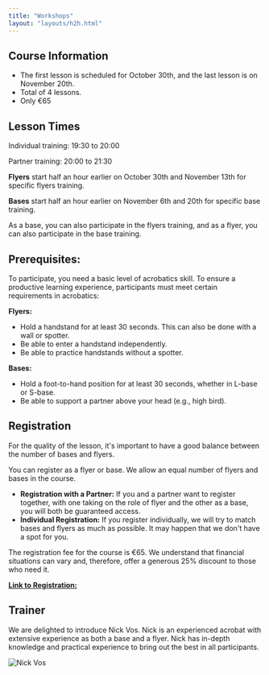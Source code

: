 ```yaml
---
title: "Workshops"
layout: "layouts/h2h.html"
---
```


## Course Information
- The first lesson is scheduled for October 30th, and the last lesson is on November 20th.
- Total of 4 lessons.
- Only €65


## Lesson Times

Individual training: 19:30 to 20:00

Partner training: 20:00 to 21:30


**Flyers** start half an hour earlier on October 30th and November 13th for specific flyers training.

**Bases** start half an hour earlier on November 6th and 20th for specific base training.

As a base, you can also participate in the flyers training, and as a flyer, you can also participate in the base training.



## Prerequisites:

To participate, you need a basic level of acrobatics skill. To ensure a productive learning experience, participants must meet certain requirements in acrobatics:

**Flyers:**
- Hold a handstand for at least 30 seconds. This can also be done with a wall or spotter.
- Be able to enter a handstand independently.
- Be able to practice handstands without a spotter.

**Bases:**
- Hold a foot-to-hand position for at least 30 seconds, whether in L-base or S-base.
- Be able to support a partner above your head (e.g., high bird).

## Registration

For the quality of the lesson, it's important to have a good balance between the number of bases and flyers.

You can register as a flyer or base. We allow an equal number of flyers and bases in the course.

- **Registration with a Partner:** If you and a partner want to register together, with one taking on the role of flyer and the other as a base, you will both be guaranteed access.
- **Individual Registration:** If you register individually, we will try to match bases and flyers as much as possible. It may happen that we don't have a spot for you.

The registration fee for the course is €65. We understand that financial situations can vary and, therefore, offer a generous 25% discount to those who need it.

[**Link to Registration:** ](https://forms.gle/P2vcKQMr3PHmUZQCA)

## Trainer

We are delighted to introduce Nick Vos. Nick is an experienced acrobat with extensive experience as both a base and a flyer. Nick has in-depth knowledge and practical experience to bring out the best in all participants.

![Nick Vos](/static/images/Nick.png)
